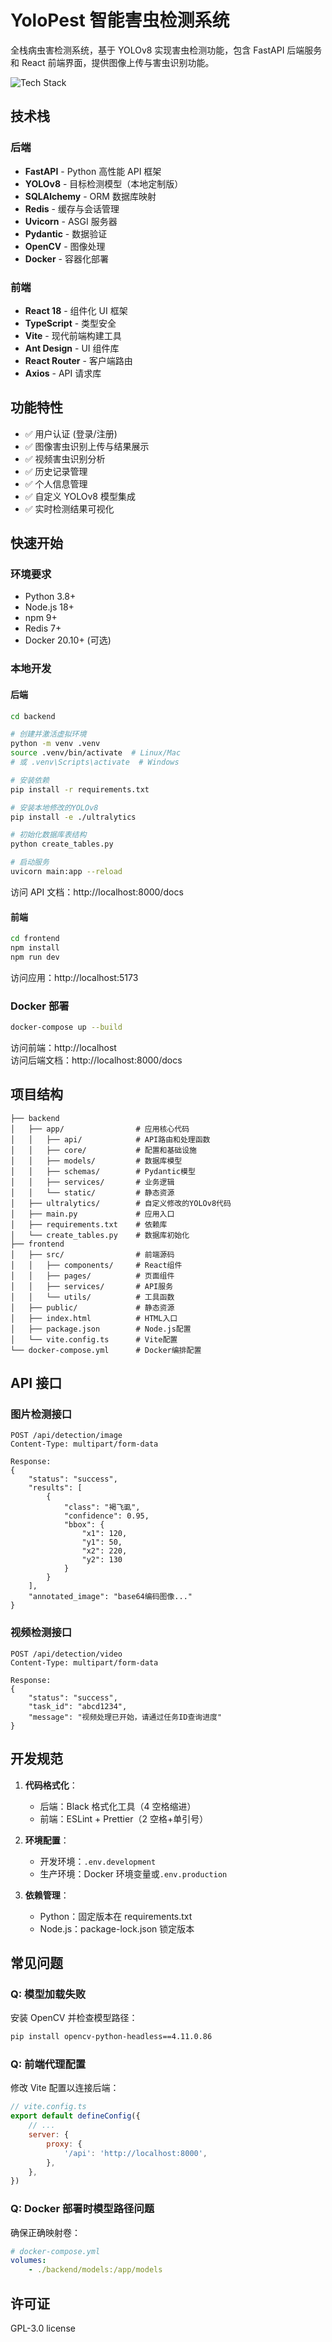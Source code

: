 # YoloPest 智能害虫检测系统

全栈病虫害检测系统，基于 YOLOv8 实现害虫检测功能，包含 FastAPI 后端服务和 React 前端界面，提供图像上传与害虫识别功能。

![Tech Stack](https://img.shields.io/badge/stack-FastAPI%20%2B%20React%20%2B%20YOLOv8-blue)

## 技术栈

### 后端

-   **FastAPI** - Python 高性能 API 框架
-   **YOLOv8** - 目标检测模型（本地定制版）
-   **SQLAlchemy** - ORM 数据库映射
-   **Redis** - 缓存与会话管理
-   **Uvicorn** - ASGI 服务器
-   **Pydantic** - 数据验证
-   **OpenCV** - 图像处理
-   **Docker** - 容器化部署

### 前端

-   **React 18** - 组件化 UI 框架
-   **TypeScript** - 类型安全
-   **Vite** - 现代前端构建工具
-   **Ant Design** - UI 组件库
-   **React Router** - 客户端路由
-   **Axios** - API 请求库

## 功能特性

-   ✅ 用户认证 (登录/注册)
-   ✅ 图像害虫识别上传与结果展示
-   ✅ 视频害虫识别分析
-   ✅ 历史记录管理
-   ✅ 个人信息管理
-   ✅ 自定义 YOLOv8 模型集成
-   ✅ 实时检测结果可视化

## 快速开始

### 环境要求

-   Python 3.8+
-   Node.js 18+
-   npm 9+
-   Redis 7+
-   Docker 20.10+ (可选)

### 本地开发

#### 后端

```bash
cd backend

# 创建并激活虚拟环境
python -m venv .venv
source .venv/bin/activate  # Linux/Mac
# 或 .venv\Scripts\activate  # Windows

# 安装依赖
pip install -r requirements.txt

# 安装本地修改的YOLOv8
pip install -e ./ultralytics

# 初始化数据库表结构
python create_tables.py

# 启动服务
uvicorn main:app --reload
```

访问 API 文档：http://localhost:8000/docs

#### 前端

```bash
cd frontend
npm install
npm run dev
```

访问应用：http://localhost:5173

### Docker 部署

```bash
docker-compose up --build
```

访问前端：http://localhost  
访问后端文档：http://localhost:8000/docs

## 项目结构

```
├── backend
│   ├── app/                # 应用核心代码
│   │   ├── api/            # API路由和处理函数
│   │   ├── core/           # 配置和基础设施
│   │   ├── models/         # 数据库模型
│   │   ├── schemas/        # Pydantic模型
│   │   ├── services/       # 业务逻辑
│   │   └── static/         # 静态资源
│   ├── ultralytics/        # 自定义修改的YOLOv8代码
│   ├── main.py             # 应用入口
│   ├── requirements.txt    # 依赖库
│   └── create_tables.py    # 数据库初始化
├── frontend
│   ├── src/                # 前端源码
│   │   ├── components/     # React组件
│   │   ├── pages/          # 页面组件
│   │   ├── services/       # API服务
│   │   └── utils/          # 工具函数
│   ├── public/             # 静态资源
│   ├── index.html          # HTML入口
│   ├── package.json        # Node.js配置
│   └── vite.config.ts      # Vite配置
└── docker-compose.yml      # Docker编排配置
```

## API 接口

### 图片检测接口

```http
POST /api/detection/image
Content-Type: multipart/form-data

Response:
{
    "status": "success",
    "results": [
        {
            "class": "褐飞虱",
            "confidence": 0.95,
            "bbox": {
                "x1": 120,
                "y1": 50,
                "x2": 220,
                "y2": 130
            }
        }
    ],
    "annotated_image": "base64编码图像..."
}
```

### 视频检测接口

```http
POST /api/detection/video
Content-Type: multipart/form-data

Response:
{
    "status": "success",
    "task_id": "abcd1234",
    "message": "视频处理已开始，请通过任务ID查询进度"
}
```

## 开发规范

1. **代码格式化**：

    - 后端：Black 格式化工具（4 空格缩进）
    - 前端：ESLint + Prettier（2 空格+单引号）

2. **环境配置**：

    - 开发环境：`.env.development`
    - 生产环境：Docker 环境变量或`.env.production`

3. **依赖管理**：
    - Python：固定版本在 requirements.txt
    - Node.js：package-lock.json 锁定版本

## 常见问题

### Q: 模型加载失败

安装 OpenCV 并检查模型路径：

```bash
pip install opencv-python-headless==4.11.0.86
```

### Q: 前端代理配置

修改 Vite 配置以连接后端：

```js
// vite.config.ts
export default defineConfig({
    // ...
    server: {
        proxy: {
            '/api': 'http://localhost:8000',
        },
    },
})
```

### Q: Docker 部署时模型路径问题

确保正确映射卷：

```yaml
# docker-compose.yml
volumes:
    - ./backend/models:/app/models
```

## 许可证

GPL-3.0 license
